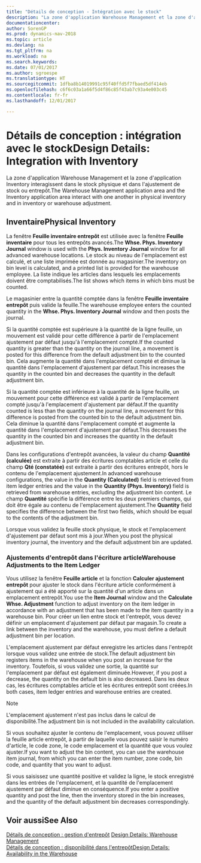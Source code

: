 ```yaml
---
title: "Détails de conception - Intégration avec le stock"
description: "La zone d'application Warehouse Management et la zone d'application Inventory interagissent dans le stock physique et dans l'ajustement de stock ou entrepôt."
documentationcenter: 
author: SorenGP
ms.prod: dynamics-nav-2018
ms.topic: article
ms.devlang: na
ms.tgt_pltfrm: na
ms.workload: na
ms.search.keywords: 
ms.date: 07/01/2017
ms.author: sgroespe
ms.translationtype: HT
ms.sourcegitcommit: 1dfba8b14019991c95f40ffd5f7fbaed5df414eb
ms.openlocfilehash: c6f6c03a1a66f5d4f86c85f43ab7c93a4e003c45
ms.contentlocale: fr-fr
ms.lasthandoff: 12/01/2017

---
```

# <a name="design-details-integration-with-inventory"></a><span data-ttu-id="4ce98-103">Détails de conception : intégration avec le stock</span><span class="sxs-lookup"><span data-stu-id="4ce98-103">Design Details: Integration with Inventory</span></span>
<span data-ttu-id="4ce98-104">La zone d'application Warehouse Management et la zone d'application Inventory interagissent dans le stock physique et dans l'ajustement de stock ou entrepôt.</span><span class="sxs-lookup"><span data-stu-id="4ce98-104">The Warehouse Management application area and the Inventory application area interact with one another in physical inventory and in inventory or warehouse adjustment.</span></span>  
  
## <a name="physical-inventory"></a><span data-ttu-id="4ce98-105">Inventaire</span><span class="sxs-lookup"><span data-stu-id="4ce98-105">Physical Inventory</span></span>  
 <span data-ttu-id="4ce98-106">La fenêtre **Feuille inventaire entrepôt** est utilisée avec la fenêtre **Feuille inventaire** pour tous les entrepôts avancés.</span><span class="sxs-lookup"><span data-stu-id="4ce98-106">The **Whse. Phys. Inventory Journal** window is used with the **Phys. Inventory Journal** window for all advanced warehouse locations.</span></span> <span data-ttu-id="4ce98-107">Le stock au niveau de l'emplacement est calculé, et une liste imprimée est donnée au magasinier.</span><span class="sxs-lookup"><span data-stu-id="4ce98-107">The inventory on bin level is calculated, and a printed list is provided for the warehouse employee.</span></span> <span data-ttu-id="4ce98-108">La liste indique les articles dans lesquels les emplacements doivent être comptabilisés.</span><span class="sxs-lookup"><span data-stu-id="4ce98-108">The list shows which items in which bins must be counted.</span></span>  
  
 <span data-ttu-id="4ce98-109">Le magasinier entre la quantité comptée dans la fenêtre **Feuille inventaire entrepôt** puis valide la feuille.</span><span class="sxs-lookup"><span data-stu-id="4ce98-109">The warehouse employee enters the counted quantity in the **Whse. Phys. Inventory Journal** window and then posts the journal.</span></span>  
  
 <span data-ttu-id="4ce98-110">Si la quantité comptée est supérieure à la quantité de la ligne feuille, un mouvement est validé pour cette différence à partir de l'emplacement ajustement par défaut jusqu'à l'emplacement compté.</span><span class="sxs-lookup"><span data-stu-id="4ce98-110">If the counted quantity is greater than the quantity on the journal line, a movement is posted for this difference from the default adjustment bin to the counted bin.</span></span> <span data-ttu-id="4ce98-111">Cela augmente la quantité dans l'emplacement compté et diminue la quantité dans l'emplacement d'ajustement par défaut.</span><span class="sxs-lookup"><span data-stu-id="4ce98-111">This increases the quantity in the counted bin and decreases the quantity in the default adjustment bin.</span></span>  
  
 <span data-ttu-id="4ce98-112">Si la quantité comptée est inférieure à la quantité de la ligne feuille, un mouvement pour cette différence est validé à partir de l'emplacement compté jusqu'à l'emplacement d'ajustement par défaut.</span><span class="sxs-lookup"><span data-stu-id="4ce98-112">If the quantity counted is less than the quantity on the journal line, a movement for this difference is posted from the counted bin to the default adjustment bin.</span></span> <span data-ttu-id="4ce98-113">Cela diminue la quantité dans l'emplacement compté et augmente la quantité dans l'emplacement d'ajustement par défaut.</span><span class="sxs-lookup"><span data-stu-id="4ce98-113">This decreases the quantity in the counted bin and increases the quantity in the default adjustment bin.</span></span>  
  
 <span data-ttu-id="4ce98-114">Dans les configurations d'entrepôt avancées, la valeur du champ **Quantité (calculée)** est extraite à partir des écritures comptables article et celle du champ **Qté (constatée)** est extraite à partir des écritures entrepôt, hors le contenu de l'emplacement ajustement.</span><span class="sxs-lookup"><span data-stu-id="4ce98-114">In advanced warehouse configurations, the value in the **Quantity (Calculated)** field is retrieved from item ledger entries and the value in the **Quantity (Phys. Inventory)** field is retrieved from warehouse entries, excluding the adjustment bin content.</span></span> <span data-ttu-id="4ce98-115">Le champ **Quantité** spécifie la différence entre les deux premiers champs, qui doit être égale au contenu de l'emplacement ajustement.</span><span class="sxs-lookup"><span data-stu-id="4ce98-115">The **Quantity** field specifies the difference between the first two fields, which should be equal to the contents of the adjustment bin.</span></span>  
  
 <span data-ttu-id="4ce98-116">Lorsque vous validez la feuille stock physique, le stock et l'emplacement d'ajustement par défaut sont mis à jour.</span><span class="sxs-lookup"><span data-stu-id="4ce98-116">When you post the physical inventory journal, the inventory and the default adjustment bin are updated.</span></span>  
  
### <a name="warehouse-adjustments-to-the-item-ledger"></a><span data-ttu-id="4ce98-117">Ajustements d'entrepôt dans l'écriture article</span><span class="sxs-lookup"><span data-stu-id="4ce98-117">Warehouse Adjustments to the Item Ledger</span></span>  
 <span data-ttu-id="4ce98-118">Vous utilisez la fenêtre **Feuille article** et la fonction **Calculer ajustement entrepôt** pour ajuster le stock dans l'écriture article conformément à ajustement qui a été apporté sur la quantité d'un article dans un emplacement entrepôt.</span><span class="sxs-lookup"><span data-stu-id="4ce98-118">You use the **Item Journal** window and the **Calculate Whse. Adjustment** function to adjust inventory on the item ledger in accordance with an adjustment that has been made to the item quantity in a warehouse bin.</span></span> <span data-ttu-id="4ce98-119">Pour créer un lien entre stock et l'entrepôt, vous devez définir un emplacement d'ajustement par défaut par magasin.</span><span class="sxs-lookup"><span data-stu-id="4ce98-119">To create a link between the inventory and the warehouse, you must define a default adjustment bin per location.</span></span>  
  
 <span data-ttu-id="4ce98-120">L'emplacement ajustement par défaut enregistre les articles dans l'entrepôt lorsque vous validez une entrée de stock.</span><span class="sxs-lookup"><span data-stu-id="4ce98-120">The default adjustment bin registers items in the warehouse when you post an increase for the inventory.</span></span> <span data-ttu-id="4ce98-121">Toutefois, si vous validez une sortie, la quantité sur l'emplacement par défaut est également diminuée.</span><span class="sxs-lookup"><span data-stu-id="4ce98-121">However, if you post a decrease, the quantity on the default bin is also decreased.</span></span> <span data-ttu-id="4ce98-122">Dans les deux cas, les écritures comptables article et les écritures entrepôt sont créées.</span><span class="sxs-lookup"><span data-stu-id="4ce98-122">In both cases, item ledger entries and warehouse entries are created.</span></span>  
  
> [!NOTE]  
>  <span data-ttu-id="4ce98-123">L'emplacement ajustement n'est pas inclus dans le calcul de disponibilité.</span><span class="sxs-lookup"><span data-stu-id="4ce98-123">The adjustment bin is not included in the availability calculation.</span></span>  
  
 <span data-ttu-id="4ce98-124">Si vous souhaitez ajuster le contenu de l'emplacement, vous pouvez utiliser la feuille article entrepôt, à partir de laquelle vous pouvez saisir le numéro d'article, le code zone, le code emplacement et la quantité que vous voulez ajuster.</span><span class="sxs-lookup"><span data-stu-id="4ce98-124">If you want to adjust the bin content, you can use the warehouse item journal, from which you can enter the item number, zone code, bin code, and quantity that you want to adjust.</span></span>  
  
 <span data-ttu-id="4ce98-125">Si vous saisissez une quantité positive et validez la ligne, le stock enregistré dans les entrées de l'emplacement, et la quantité de l'emplacement ajustement par défaut diminue en conséquence.</span><span class="sxs-lookup"><span data-stu-id="4ce98-125">If you enter a positive quantity and post the line, then the inventory stored in the bin increases, and the quantity of the default adjustment bin decreases correspondingly.</span></span>  
  
## <a name="see-also"></a><span data-ttu-id="4ce98-126">Voir aussi</span><span class="sxs-lookup"><span data-stu-id="4ce98-126">See Also</span></span>  
 <span data-ttu-id="4ce98-127">[Détails de conception : gestion d'entrepôt](design-details-warehouse-management.md) </span><span class="sxs-lookup"><span data-stu-id="4ce98-127">[Design Details: Warehouse Management](design-details-warehouse-management.md) </span></span>  
 [<span data-ttu-id="4ce98-128">Détails de conception : disponibilité dans l'entrepôt</span><span class="sxs-lookup"><span data-stu-id="4ce98-128">Design Details: Availability in the Warehouse</span></span>](design-details-availability-in-the-warehouse.md)
